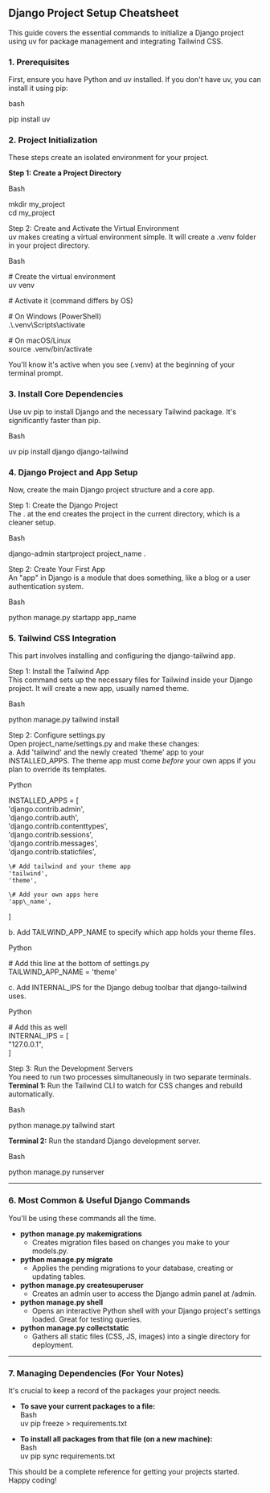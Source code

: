 ## **Django Project Setup Cheatsheet**

This guide covers the essential commands to initialize a Django project using uv for package management and integrating Tailwind CSS.

### **1\. Prerequisites**

First, ensure you have Python and uv installed. If you don't have uv, you can install it using pip:

bash

pip install uv

### **2\. Project Initialization**

These steps create an isolated environment for your project.

**Step 1: Create a Project Directory**

Bash

mkdir my\_project  
cd my\_project

Step 2: Create and Activate the Virtual Environment  
uv makes creating a virtual environment simple. It will create a .venv folder in your project directory.

Bash

\# Create the virtual environment  
uv venv

\# Activate it (command differs by OS)

\# On Windows (PowerShell)  
.\\.venv\\Scripts\\activate

\# On macOS/Linux  
source .venv/bin/activate

You'll know it's active when you see (.venv) at the beginning of your terminal prompt.

### **3\. Install Core Dependencies**

Use uv pip to install Django and the necessary Tailwind package. It's significantly faster than pip.

Bash

uv pip install django django-tailwind

### **4\. Django Project and App Setup**

Now, create the main Django project structure and a core app.

Step 1: Create the Django Project  
The . at the end creates the project in the current directory, which is a cleaner setup.

Bash

django-admin startproject project\_name .

Step 2: Create Your First App  
An "app" in Django is a module that does something, like a blog or a user authentication system.

Bash

python manage.py startapp app\_name

### **5\. Tailwind CSS Integration**

This part involves installing and configuring the django-tailwind app.

Step 1: Install the Tailwind App  
This command sets up the necessary files for Tailwind inside your Django project. It will create a new app, usually named theme.

Bash

python manage.py tailwind install

Step 2: Configure settings.py  
Open project\_name/settings.py and make these changes:  
a. Add 'tailwind' and the newly created 'theme' app to your INSTALLED\_APPS. The theme app must come *before* your own apps if you plan to override its templates.

Python

INSTALLED\_APPS \= \[  
    'django.contrib.admin',  
    'django.contrib.auth',  
    'django.contrib.contenttypes',  
    'django.contrib.sessions',  
    'django.contrib.messages',  
    'django.contrib.staticfiles',

    \# Add tailwind and your theme app  
    'tailwind',  
    'theme',  
      
    \# Add your own apps here  
    'app\_name',  
\]

b. Add TAILWIND\_APP\_NAME to specify which app holds your theme files.

Python

\# Add this line at the bottom of settings.py  
TAILWIND\_APP\_NAME \= 'theme'

c. Add INTERNAL\_IPS for the Django debug toolbar that django-tailwind uses.

Python

\# Add this as well  
INTERNAL\_IPS \= \[  
    "127.0.0.1",  
\]

Step 3: Run the Development Servers  
You need to run two processes simultaneously in two separate terminals.  
**Terminal 1:** Run the Tailwind CLI to watch for CSS changes and rebuild automatically.

Bash

python manage.py tailwind start

**Terminal 2:** Run the standard Django development server.

Bash

python manage.py runserver

---

### **6\. Most Common & Useful Django Commands**

You'll be using these commands all the time.

* **python manage.py makemigrations**  
  * Creates migration files based on changes you make to your models.py.  
* **python manage.py migrate**  
  * Applies the pending migrations to your database, creating or updating tables.  
* **python manage.py createsuperuser**  
  * Creates an admin user to access the Django admin panel at /admin.  
* **python manage.py shell**  
  * Opens an interactive Python shell with your Django project's settings loaded. Great for testing queries.  
* **python manage.py collectstatic**  
  * Gathers all static files (CSS, JS, images) into a single directory for deployment.

---

### **7\. Managing Dependencies (For Your Notes)**

It's crucial to keep a record of the packages your project needs.

* **To save your current packages to a file:**  
  Bash  
  uv pip freeze \> requirements.txt

* **To install all packages from that file (on a new machine):**  
  Bash  
  uv pip sync requirements.txt

This should be a complete reference for getting your projects started. Happy coding\!